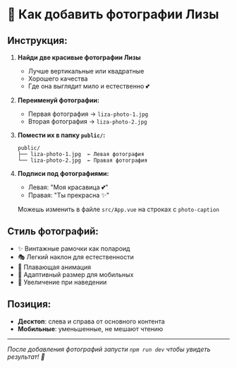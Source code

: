 # 📸 Как добавить фотографии Лизы

## Инструкция:

1. **Найди две красивые фотографии Лизы**

   - Лучше вертикальные или квадратные
   - Хорошего качества
   - Где она выглядит мило и естественно 💕

2. **Переименуй фотографии:**

   - Первая фотография → `liza-photo-1.jpg`
   - Вторая фотография → `liza-photo-2.jpg`

3. **Помести их в папку `public/`:**

   ```
   public/
   ├── liza-photo-1.jpg  ← Левая фотография
   └── liza-photo-2.jpg  ← Правая фотография
   ```

4. **Подписи под фотографиями:**

   - Левая: "Моя красавица 💕"
   - Правая: "Ты прекрасна ✨"

   Можешь изменить в файле `src/App.vue` на строках с `photo-caption`

## Стиль фотографий:

- ✨ Винтажные рамочки как полароид
- 🎭 Легкий наклон для естественности
- 🌟 Плавающая анимация
- 📱 Адаптивный размер для мобильных
- 💫 Увеличение при наведении

## Позиция:

- **Десктоп**: слева и справа от основного контента
- **Мобильные**: уменьшенные, не мешают чтению

---

_После добавления фотографий запусти `npm run dev` чтобы увидеть результат! 💖_
